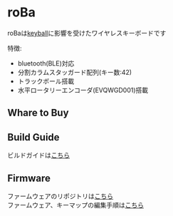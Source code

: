# roBa
roBaは[keyball](https://github.com/Yowkees/keyball/)に影響を受けたワイヤレスキーボードです  

特徴:
+ bluetooth(BLE)対応
+ 分割カラムスタッガード配列(キー数:42)
+ トラックボール搭載
+ 水平ロータリーエンコーダ(EVQWGD001)搭載

## Whare to Buy

## Build Guide

ビルドガイドは[こちら](https://github.com/kumamuk-git/roBa/blob/main/doc/buildguide.md)

## Firmware

ファームウェアのリポジトリは[こちら](https://github.com/kumamuk-git/zmk-config-roBa)  
ファームウェア、キーマップの編集手順は[こちら](https://github.com/kumamuk-git/roBa/blob/main/doc/buildguide.md)


